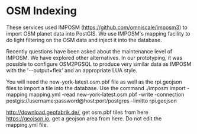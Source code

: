 # OSM Indexing

These services used IMPOSM (https://github.com/omniscale/imposm3) to
import OSM planet data into PostGIS.  We use IMPOSM's mapping facility
to do light filtering on the OSM data and inject it into the database.

Recently questions have been asked about the maintenance level of
IMPOSM.  We have explored other alternatives.  In our prototyping, it
was possible to configure OSM2PGSQL to produce very similar data as
IMPOSM with the '--output=flex' and an appropriate LUA style.

You will need the new-york-latest.osm.pbf file as well as the rpi.geojson files to import a tile into the database.
Use the command ./imposm import -mapping mapping.yml -read new-york-latest.osm.pbf -write -connection postgis://username:password@host:port/postgres -limitto rpi.geojson

http://download.geofabrik.de/, get osm.pbf tiles from here
https://geojson.io, get a geojson area from here.
Do not edit the mapping.yml file.
